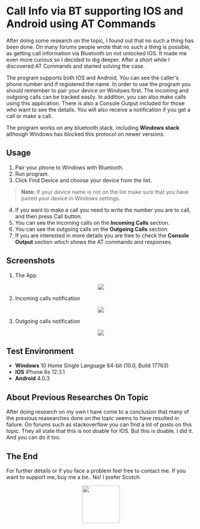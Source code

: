 
#  Call Info via BT supporting IOS and Android using AT Commands

After doing some research on the topic, I found out that no such a thing has been done. On many forums people wrote that no such a thing is possible, as getting call information via Bluetooth on not unlocked IOS. 
It made me even more curious so I decided to dig deeper. After a short while I discovered AT Commands and started solving the case. 

The program supports both IOS and Android. You can see the caller's phone number and if registered the name.  In order to use the program you should remember to pair your device on Windows first. The incoming and outgoing calls can be tracked easily.  In addition, you can also make calls using this application. 
There is also a Console Output included for those who want to see the details. You will also receive a notification if you get a call or make a call. 

The program works on any bluetooth stack, including **Windows stack** although Windows has blocked this protocol on newer versions.  


## Usage


 1. Pair your phone to Windows with Bluetooth.
 2. Run program. 
 3. Click Find Device and choose your device from the list.  
  > **Note:** If your device name is not on the list make sure that you have paired your device in Windows settings.
  4. If you want to make a call you need to write the number you are to call, and then press Call button.
  5. You can see the incoming calls on the **Incoming Calls** section.
  6. You can see the outgoing calls on the **Outgoing Calls** section.
  7. If you are interested in more details you are free to check the **Console Output** section which shows the AT commands and responses. 

## Screenshots

1. The App
<p align="center">
  <img src="https://raw.githubusercontent.com/onurpolattimur/CallerID-via-Bluetooth-supporting-IOS-Android/master/SS/app.png" />
</p>

2. Incoming calls notification

<p align="center">
  <img src="https://raw.githubusercontent.com/onurpolattimur/CallerID-via-Bluetooth-supporting-IOS-Android/master/SS/notification.png" />
</p>

3. Outgoing calls notification
<p align="center">
  <img src="https://raw.githubusercontent.com/onurpolattimur/CallerID-via-Bluetooth-supporting-IOS-Android/master/SS/notification_out.png" />
</p>

## Test Environment

 - **Windows** 10 Home Single Language 64-bit (10.0, Build 17763)
 - **IOS** iPhone 6s 12.3.1
 - **Android** 4.0.3

## About Previous Researches On Topic
After doing research on my own I have come to a conclusion that many of the previous reasearches done on the topic seems to have resulted in failure. On forums such as stackoverflow you can find a lot of posts on this topic. They all state that this is not doable for IOS. But this is doable. I did it. And you can do it too. 

## The End
For further details or if you face a problem feel free to contact me.  If you want to support me, buy me a be.. No! I prefer Scotch.
<br>
<p align="center"><img  width= "100px" src ="https://www.distilledspirits.org/wp-content/uploads/2018/09/whiskey-white-background.png"/></p>
